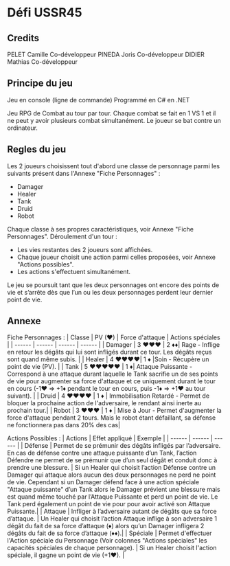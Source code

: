 # Défi USSR45
## Credits
PELET Camille 	Co-développeur
PINEDA Joris 	Co-développeur
DIDIER Mathias 	Co-développeur

## Principe du jeu
Jeu en console (ligne de commande)
Programmé en C# en .NET

Jeu RPG de Combat au tour par tour. 
Chaque combat se fait en 1 VS 1 et il ne peut y avoir plusieurs combat simultanément.
Le joueur se bat contre un ordinateur.

## Regles du jeu
Les 2 joueurs choisissent tout d'abord une classe de personnage parmi les suivants présent dans 
l'Annexe "Fiche Personnages" :
- Damager
- Healer
- Tank
- Druid
- Robot

Chaque classe à ses propres caractéristiques, voir Annexe "Fiche Personnages".
Déroulement d'un tour :
- Les vies restantes des 2 joueurs sont affichées. 
- Chaque joueur choisit une action parmi celles proposées, voir Annexe "Actions possibles".
- Les actions s'effectuent simultanément.

Le jeu se poursuit tant que les deux personnages ont encore des points de vie et s’arrête
dès que l’un ou les deux personnages perdent leur dernier point de vie.

## Annexe
Fiche Personnages :
| Classe | PV	(♥) | Force d'attaque | Actions spéciales |
| ------ | ------ | ------ | ------ |
| Damager | 3 ♥♥♥  | 2 ♦♦|  Rage - Inflige en retour les dégâts qui lui sont infligés durant ce tour. Les dégâts reçus sont quand même subis. |
| Healer | 4 ♥♥♥♥|  1 ♦	|Soin - Récupère un point de vie (PV). |
| Tank | 5 ♥♥♥♥♥ |  1 ♦| Attaque Puissante - Correspond à une attaque durant laquelle le Tank sacrifie un de ses points de vie pour augmenter sa force d'attaque et ce  uniquement durant le tour en cours (-1♥ => +1♦ pendant le tour en cours, puis -1♦ => +1♥ au tour suivant). |
| Druid | 4 ♥♥♥♥ | 1 ♦	| Immobilisation Retardé - Permet de bloquer la prochaine action de l'adversaire, le rendant ainsi inerte au prochain tour.|
| Robot | 3 ♥♥♥ | 1 ♦	| Mise à Jour - Permet d'augmenter la force d'attaque  pendant 2 tours. Mais le robot étant défaillant, sa défense ne fonctionnera pas dans 20% des cas|

Actions Possibles :
| Actions | Effet appliqué | Exemple |
| ------ | ------ | ------ |
| Défense | Permet de se prémunir des dégâts infligés par l’adversaire. En cas de défense contre une attaque puissante d’un Tank, l’action Défendre ne permet de se prémunir que d’un seul dégât et conduit donc à prendre une blessure. | Si un Healer qui choisit l’action Défense contre un Damager qui attaque alors aucun des deux personnages ne perd ne point de vie. Cependant si un Damager défend face à une action spéciale "Attaque puissante" d’un Tank alors le Damager prévient une blessure mais est quand même touché par l’Attaque Puissante et perd un point de vie. Le Tank perd également un point de vie pour pour avoir activé son Attaque Puissante.| 
| Attaque | Infliger à l’adversaire autant de dégâts que sa force d’attaque. | Un Healer qui choisit l’action Attaque inflige à son adversaire 1 dégât du fait de sa force d’attaque (♦) alors qu’un Damager infligera 2 dégâts du fait de sa force d’attaque (♦♦).|
| Spéciale | Permet d'effectuer l'Action spéciale du Personnage (Voir colonnes "Actions spéciales" les capacités spéciales de chaque personnage). | Si un Healer choisit l'action spéciale, il gagne un point de vie (+1♥). |